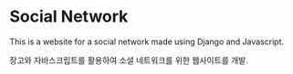 # Social Network

This is a website for a social network made using Django and Javascript.

장고와 자바스크립트를 활용하여 소셜 네트워크를 위한 웹사이트를 개발.
